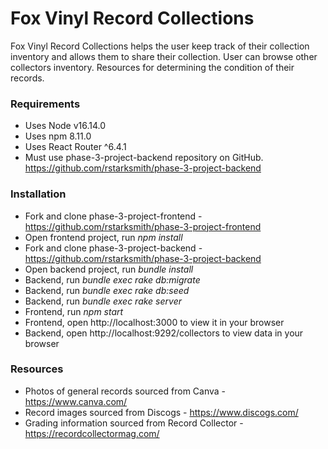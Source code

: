 # Fox Vinyl Record Collections
Fox Vinyl Record Collections helps the user keep track of their collection inventory and allows them to share their collection. User can browse other collectors inventory. Resources for determining the condition of their records. 

### Requirements
* Uses Node v16.14.0
* Uses npm 8.11.0
* Uses React Router ^6.4.1
* Must use phase-3-project-backend repository on GitHub.
    https://github.com/rstarksmith/phase-3-project-backend

### Installation
- Fork and clone phase-3-project-frontend -
    https://github.com/rstarksmith/phase-3-project-frontend
- Open frontend project, run *npm install* 
- Fork and clone phase-3-project-backend -  
    https://github.com/rstarksmith/phase-3-project-backend
- Open backend project, run *bundle install*
- Backend, run *bundle exec rake db:migrate*
- Backend, run *bundle exec rake db:seed*
- Backend, run *bundle exec rake server*
- Frontend, run *npm start*
- Frontend, open http://localhost:3000 to view it in your browser
- Backend, open http://localhost:9292/collectors to view data in your browser

### Resources
- Photos of general records sourced from Canva -  https://www.canva.com/
- Record images sourced from Discogs - https://www.discogs.com/
- Grading information sourced from Record Collector - https://recordcollectormag.com/






